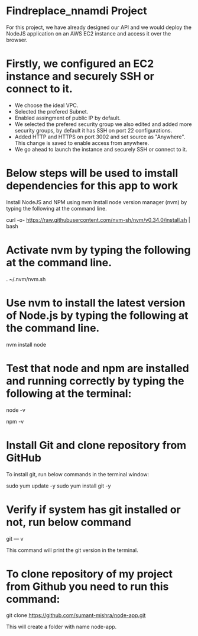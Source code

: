 # Findreplace_nnamdi Project
For this project, we have already designed our API and we would deploy the NodeJS application on an AWS EC2 instance and access it over the  browser.

# Firstly, we configured an EC2 instance and securely SSH or connect to it. 
- We choose the ideal VPC.
- Selected the prefered Subnet.
- Enabled assingment of public IP by default.
- We selected the prefered security group we also edited and added more security groups, by default it has SSH on port 22 configurations.
- Added HTTP and HTTPS on port 3002 and set source as "Anywhere". This change is saved to enable access from anywhere.
- We go ahead to launch the instance and securely SSH or connect to it.

# Below steps will be used to imstall dependencies for this app to work

Install NodeJS and NPM using nvm
Install node version manager (nvm) by typing the following at the command line.

curl -o- https://raw.githubusercontent.com/nvm-sh/nvm/v0.34.0/install.sh | bash

# Activate nvm by typing the following at the command line.

. ~/.nvm/nvm.sh

# Use nvm to install the latest version of Node.js by typing the following at the command line.

nvm install node

# Test that node and npm are installed and running correctly by typing the following at the terminal:

node -v

npm -v

# Install Git and clone repository from GitHub
To install git, run below commands in the terminal window:

sudo yum update -y
sudo yum install git -y

# Verify if system has git installed or not, run below command

git — v

This command will print the git version in the terminal.

# To clone repository of my project from Github you need to run this command:

git clone https://github.com/sumant-mishra/node-app.git

This will create a folder with name node-app.


